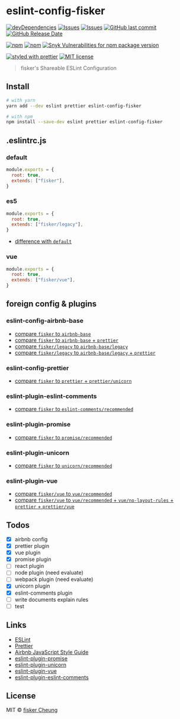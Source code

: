 # eslint-config-fisker

[![devDependencies](https://img.shields.io/david/dev/fisker/eslint-config-fisker.svg?style=flat-square)](https://david-dm.org/fisker/eslint-config-fisker)
[![Issues](http://img.shields.io/github/issues/fisker/eslint-config-fisker.svg?style=flat-square)](https://github.com/fisker/eslint-config-fisker/issues)
[![Issues](https://img.shields.io/github/issues-pr/fisker/eslint-config-fisker.svg?style=flat-square)](https://github.com/fisker/eslint-config-fisker/pulls)
[![GitHub last commit](https://img.shields.io/github/last-commit/fisker/eslint-config-fisker.svg?style=flat-square)](https://github.com/fisker/eslint-config-fisker/commits)
[![GitHub Release Date](https://img.shields.io/github/release-date/fisker/eslint-config-fisker.svg?style=flat-square)](https://github.com/fisker/eslint-config-fisker/releases)

[![npm](https://img.shields.io/npm/v/eslint-config-fisker.svg?style=flat-square)](https://www.npmjs.com/package/eslint-config-fisker)
[![npm](https://img.shields.io/npm/dt/eslint-config-fisker.svg?style=flat-square)](https://www.npmtrends.com/eslint-config-fiske)
[![Snyk Vulnerabilities for npm package version](https://img.shields.io/snyk/vulnerabilities/npm/eslint-config-fisker.svg?style=flat-square)](https://snyk.io/vuln/npm:eslint-config-fisker)

[![styled with prettier](https://img.shields.io/badge/styled_with-prettier-ff69b4.svg?style=flat-square)](https://github.com/prettier/prettier)
[![MIT license](https://img.shields.io/github/license/eslint-config-fisker.svg?style=flat-square)](http://opensource.org/licenses/MIT)

> fisker's Shareable ESLint Configuration

## Install

```sh
# with yarn
yarn add --dev eslint prettier eslint-config-fisker

# with npm
npm install --save-dev eslint prettier eslint-config-fisker
```

## .eslintrc.js

### default

```js
module.exports = {
  root: true,
  extends: ["fisker"],
}
```

### es5

```js
module.exports = {
  root: true,
  extends: ["fisker/legacy"],
}
```

- [difference with `default`](https://github.com/fisker/eslint-config-fisker/tree/master/docs/compare-fisker-legacy.md)

### vue

```js
module.exports = {
  root: true,
  extends: ["fisker/vue"],
}
```

## foreign config & plugins

### eslint-config-airbnb-base

- [compare `fisker` to `airbnb-base`](https://github.com/fisker/eslint-config-fisker/tree/master/docs/compare-fisker-airbnb.md)
- [compare `fisker` to `airbnb-base` + `prettier`](https://github.com/fisker/eslint-config-fisker/tree/master/docs/compare-fisker-airbnb-prettier.md)
- [compare `fisker/legacy` to `airbnb-base/legacy`](https://github.com/fisker/eslint-config-fisker/tree/master/docs/compare-legacy-airbnb-legacy.md)
- [compare `fisker/legacy` to `airbnb-base/legacy` + `prettier`](https://github.com/fisker/eslint-config-fisker/tree/master/docs/compare-legacy-airbnb-legacy-prettier.md)

### eslint-config-prettier

- [compare `fisker` to `prettier` + `prettier/unicorn`](https://github.com/fisker/eslint-config-fisker/tree/master/docs/compare-fisker-prettier.md)

### eslint-plugin-eslint-comments

- [compare `fisker` to `eslint-comments/recommended`](https://github.com/fisker/eslint-config-fisker/tree/master/docs/compare-fisker-eslint-comments.md)

### eslint-plugin-promise

- [compare `fisker` to `promise/recommended`](https://github.com/fisker/eslint-config-fisker/tree/master/docs/compare-fisker-promise.md)

### eslint-plugin-unicorn

- [compare `fisker` to `unicorn/recommended`](https://github.com/fisker/eslint-config-fisker/tree/master/docs/compare-fisker-unicorn.md)

### eslint-plugin-vue

- [compare `fisker/vue` to `vue/recommended`](https://github.com/fisker/eslint-config-fisker/tree/master/docs/compare-vue-vue.md)
- [compare `fisker/vue` to `vue/recommended` + `vue/no-layout-rules` + `prettier` + `prettier/vue`](https://github.com/fisker/eslint-config-fisker/tree/master/docs/compare-vue-vue-prettier.md)

## Todos

- [x] airbnb config
- [x] prettier plugin
- [x] vue plugin
- [x] promise plugin
- [ ] react plugin
- [ ] node plugin (need evaluate)
- [ ] webpack plugin (need evaluate)
- [x] unicorn plugin
- [x] eslint-comments plugin
- [ ] write documents explain rules
- [ ] test

## Links

- [ESLint](https://eslint.org/)
- [Prettier](https://prettier.io/)
- [Airbnb JavaScript Style Guide](https://github.com/airbnb/javascript)
- [eslint-plugin-promise](https://github.com/xjamundx/eslint-plugin-promise)
- [eslint-plugin-unicorn](https://github.com/sindresorhus/eslint-plugin-unicorn)
- [eslint-plugin-vue](https://github.com/vuejs/eslint-plugin-vue)
- [eslint-plugin-eslint-comments](https://github.com/mysticatea/eslint-plugin-eslint-comments)

## License

MIT © [fisker Cheung](https://www.fiskercheung.com/)
